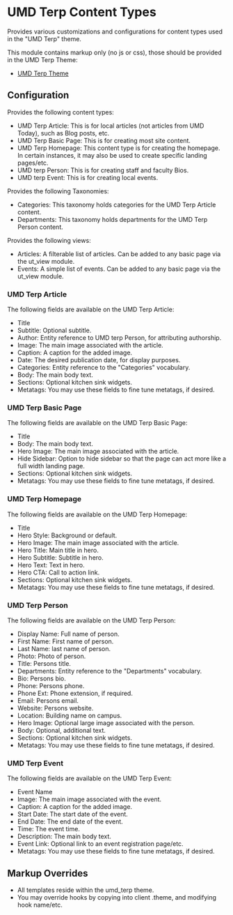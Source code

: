 # UMD Terp Content Types

Provides various customizations and configurations for content types used in the "UMD Terp" theme.

This module contains markup only (no js or css), those should be provided in the UMD Terp Theme:

- [UMD Terp Theme](https://github.com/UMD-Digital/umd_terp)

## Configuration

Provides the following content types:

- UMD Terp Article: This is for local articles (not articles from UMD Today), such as Blog posts, etc.
- UMD Terp Basic Page: This is for creating most site content.
- UMD Terp Homepage: This content type is for creating the homepage. In certain instances, it may also be used to create specific landing pages/etc.
- UMD terp Person: This is for creating staff and faculty Bios.
- UMD terp Event: This is for creating local events.

Provides the following Taxonomies:

- Categories: This taxonomy holds categories for the UMD Terp Article content.
- Departments: This taxonomy holds departments for the UMD Terp Person content.

Provides the following views:

- Articles: A filterable list of articles. Can be added to any basic page via the ut_view module.
- Events: A simple list of events. Can be added to any basic page via the ut_view module.

### UMD Terp Article

The following fields are available on the UMD Terp Article:

- Title
- Subtitle: Optional subtitle.
- Author: Entity reference to UMD terp Person, for attributing authorship.
- Image: The main image associated with the article.
- Caption: A caption for the added image.
- Date: The desired publication date, for display purposes.
- Categories: Entity reference to the "Categories" vocabulary.
- Body: The main body text.
- Sections: Optional kitchen sink widgets.
- Metatags: You may use these fields to fine tune metatags, if desired.

### UMD Terp Basic Page

The following fields are available on the UMD Terp Basic Page:

- Title
- Body: The main body text.
- Hero Image: The main image associated with the article.
- Hide Sidebar: Option to hide sidebar so that the page can act more like a full width landing page.
- Sections: Optional kitchen sink widgets.
- Metatags: You may use these fields to fine tune metatags, if desired.

### UMD Terp Homepage

The following fields are available on the UMD Terp Homepage:

- Title
- Hero Style: Background or default.
- Hero Image: The main image associated with the article.
- Hero Title: Main title in hero.
- Hero Subtitle: Subtitle in hero.
- Hero Text: Text in hero.
- Hero CTA: Call to action link.
- Sections: Optional kitchen sink widgets.
- Metatags: You may use these fields to fine tune metatags, if desired.

### UMD Terp Person

The following fields are available on the UMD Terp Person:

- Display Name: Full name of person.
- First Name: First name of person.
- Last Name: last name of person.
- Photo: Photo of person.
- Title: Persons title.
- Departments: Entity reference to the "Departments" vocabulary.
- Bio: Persons bio.
- Phone: Persons phone.
- Phone Ext: Phone extension, if required.
- Email: Persons email.
- Website: Persons website.
- Location: Building name on campus.
- Hero Image: Optional large image associated with the person.
- Body: Optional, additional text.
- Sections: Optional kitchen sink widgets.
- Metatags: You may use these fields to fine tune metatags, if desired.

### UMD Terp Event

The following fields are available on the UMD Terp Event:

- Event Name
- Image: The main image associated with the event.
- Caption: A caption for the added image.
- Start Date: The start date of the event.
- End Date: The end date of the event.
- Time: The event time.
- Description: The main body text.
- Event Link: Optional link to an event registration page/etc.
- Metatags: You may use these fields to fine tune metatags, if desired.

## Markup Overrides

- All templates reside within the umd_terp theme.
- You may override hooks by copying into client .theme, and modifying hook name/etc.

